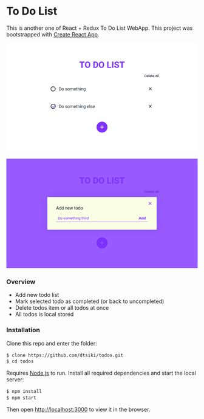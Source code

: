 # To Do List
This is another one of React + Redux To Do List WebApp. This project was bootstrapped with [Create React App](https://github.com/facebook/create-react-app).

![alt text](https://github.com/dtsiki/todos/blob/master/preview/To-Do-List.png "To Do List Preview")

![alt text](https://github.com/dtsiki/todos/blob/master/preview/Add-New-Todo.png "Add New To Do")


### Overview
  - Add new todo list
  - Mark selected todo as completed (or back to uncompleted)
  - Delete todos item or all todos at once
  - All todos is local stored
  
### Installation
Clone this repo and enter the folder:

```sh
$ clone https://github.com/dtsiki/todos.git
$ cd todos
```

Requires [Node.js](https://nodejs.org/) to run. Install all required dependencies and start the local server:

```sh
$ npm install 
$ npm start
```

Then open [http://localhost:3000](http://localhost:3000) to view it in the browser.


